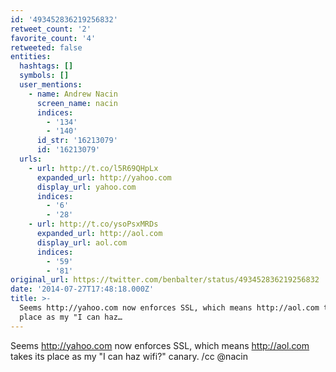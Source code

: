 ```yaml
---
id: '493452836219256832'
retweet_count: '2'
favorite_count: '4'
retweeted: false
entities:
  hashtags: []
  symbols: []
  user_mentions:
    - name: Andrew Nacin
      screen_name: nacin
      indices:
        - '134'
        - '140'
      id_str: '16213079'
      id: '16213079'
  urls:
    - url: http://t.co/l5R69QHpLx
      expanded_url: http://yahoo.com
      display_url: yahoo.com
      indices:
        - '6'
        - '28'
    - url: http://t.co/ysoPsxMRDs
      expanded_url: http://aol.com
      display_url: aol.com
      indices:
        - '59'
        - '81'
original_url: https://twitter.com/benbalter/status/493452836219256832
date: '2014-07-27T17:48:18.000Z'
title: >-
  Seems http://yahoo.com now enforces SSL, which means http://aol.com takes its
  place as my "I can haz…
---
```


Seems http://yahoo.com now enforces SSL, which means http://aol.com takes its place as my "I can haz wifi?" canary. /cc @nacin